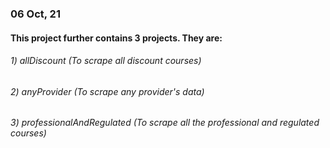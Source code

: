 ### 06 Oct, 21
#### This project further contains 3 projects. They are:
###### 1) allDiscount (To scrape all discount courses)
###### 2) anyProvider (To scrape any provider's data)
###### 3) professionalAndRegulated (To scrape all the professional and regulated courses)
